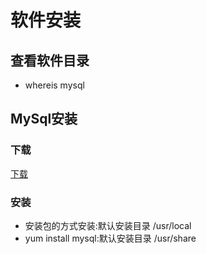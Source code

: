 # 软件安装

## 查看软件目录
  - whereis mysql

## MySql安装
### 下载
  [下载](https://dev.mysql.com/downloads/file/?id=482726)
### 安装
  - 安装包的方式安装:默认安装目录 /usr/local
  - yum install mysql:默认安装目录 /usr/share
